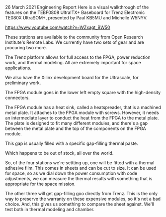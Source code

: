 
26 March 2021 Engineering Report
Here is a visual walkthrough of the features on the TEBF0808 UltraITX+ Baseboard for Trenz Electronic TE080X UltraSOM+, presented by Paul KB5MU and Michelle W5NYV.

https://www.youtube.com/watch?v=WZxagt_BW50

These stations are available to the community from Open Research Institute's Remote Labs. We currently have two sets of gear and are procuring two more.

The Trenz platform allows for full access to the FPGA, power reduction work, and thermal modeling. All are extremely important for space applications.

We also have the Xilinx development board for the Ultrascale, for preliminary work.

The FPGA module goes in the lower left empty square with the high-density connectors.

The FPGA module has a heat sink, called a heatspreader, that is a machined metal plate. It attaches to the FPGA module with screws. However, it needs an intermediate layer to conduct the heat from the FPGA to the metal plate. The plate is designed to fit many different modules, and there's a gap between the metal plate and the top of the components on the FPGA module.

This gap is usually filled with a specific gap-filling thermal paste.

Which happens to be out of stock, all over the world.

So, of the four stations we're settting up, one will be fitted with a thermal adhesive film. This comes in sheets and can be cut to size. It can be used for space, so as we dial down the power consumption with code adjustments, we can measure the thermal results with something that is appropriate for the space mission.

The other three will get gap-filling goo directly from Trenz. This is the only way to preserve the warranty on these expensive modules, so it's not a bad choice. And, this gives us something to compare the sheet against. We'll test both in thermal modeling and chamber.
